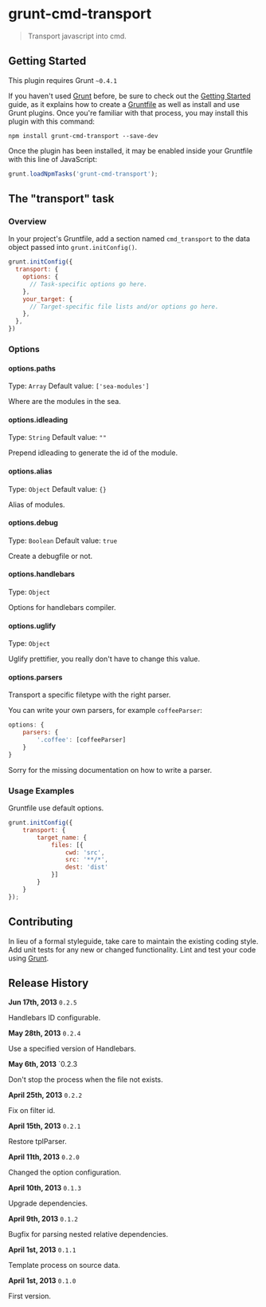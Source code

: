 # grunt-cmd-transport

> Transport javascript into cmd.

## Getting Started

This plugin requires Grunt `~0.4.1`

If you haven't used [Grunt](http://gruntjs.com/) before, be sure to check out the [Getting Started](http://gruntjs.com/getting-started) guide, as it explains how to create a [Gruntfile](http://gruntjs.com/sample-gruntfile) as well as install and use Grunt plugins. Once you're familiar with that process, you may install this plugin with this command:

```shell
npm install grunt-cmd-transport --save-dev
```

Once the plugin has been installed, it may be enabled inside your Gruntfile with this line of JavaScript:

```js
grunt.loadNpmTasks('grunt-cmd-transport');
```

## The "transport" task

### Overview

In your project's Gruntfile, add a section named `cmd_transport` to the data object passed into `grunt.initConfig()`.

```js
grunt.initConfig({
  transport: {
    options: {
      // Task-specific options go here.
    },
    your_target: {
      // Target-specific file lists and/or options go here.
    },
  },
})
```

### Options

#### options.paths

Type: `Array`
Default value: `['sea-modules']`

Where are the modules in the sea.

#### options.idleading

Type: `String`
Default value: `""`

Prepend idleading to generate the id of the module.

#### options.alias

Type: `Object`
Default value: `{}`

Alias of modules.

#### options.debug

Type: `Boolean`
Default value: `true`

Create a debugfile or not.

#### options.handlebars

Type: `Object`

Options for handlebars compiler.

#### options.uglify

Type: `Object`

Uglify prettifier, you really don't have to change this value.


#### options.parsers

Transport a specific filetype with the right parser.

You can write your own parsers, for example `coffeeParser`:

```js
options: {
    parsers: {
        '.coffee': [coffeeParser]
    }
}
```

Sorry for the missing documentation on how to write a parser.

### Usage Examples

Gruntfile use default options.


```js
grunt.initConfig({
    transport: {
        target_name: {
            files: [{
                cwd: 'src',
                src: '**/*',
                dest: 'dist'
            }]
        }
    }
});
```

## Contributing

In lieu of a formal styleguide, take care to maintain the existing coding style. Add unit tests for any new or changed functionality. Lint and test your code using [Grunt](http://gruntjs.com/).

## Release History

**Jun 17th, 2013** `0.2.5`

Handlebars ID configurable.

**May 28th, 2013** `0.2.4`

Use a specified version of Handlebars.

**May 6th, 2013** `0.2.3

Don't stop the process when the file not exists.

**April 25th, 2013** `0.2.2`

Fix on filter id.

**April 15th, 2013** `0.2.1`

Restore tplParser.

**April 11th, 2013** `0.2.0`

Changed the option configuration.

**April 10th, 2013** `0.1.3`

Upgrade dependencies.

**April 9th, 2013** `0.1.2`

Bugfix for parsing nested relative dependencies.

**April 1st, 2013** `0.1.1`

Template process on source data.

**April 1st, 2013** `0.1.0`

First version.
